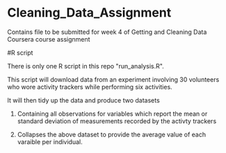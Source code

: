 # Cleaning_Data_Assignment
Contains file to be submitted for week 4 of Getting and Cleaning Data Coursera course assignment

#R script

There is only one R script in this repo "run_analysis.R".

This script will download data from an experiment involving 30 volunteers who  wore activity trackers while performing six activities.

It will then tidy up the data and produce two datasets 

1. Containing all observations for variables which report the mean or standard deviation of measurements recorded by the activty trackers

2. Collapses the above dataset to provide the average value of each varaible per individual.
 